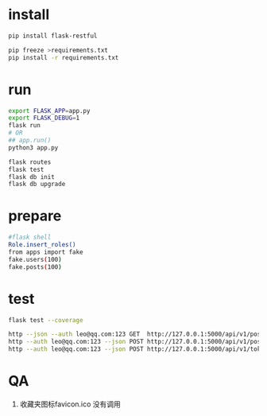 # install

```bash
pip install flask-restful

pip freeze >requirements.txt
pip install -r requirements.txt
```

# run

```bash
export FLASK_APP=app.py
export FLASK_DEBUG=1
flask run
# OR
## app.run()
python3 app.py

flask routes
flask test
flask db init
flask db upgrade
```

# prepare

```bash
#flask shell
Role.insert_roles()
from apps import fake
fake.users(100)
fake.posts(100)
```

# test

```bash
flask test --coverage

http --json --auth leo@qq.com:123 GET  http://127.0.0.1:5000/api/v1/posts
http --auth leo@qq.com:123 --json POST http://127.0.0.1:5000/api/v1/posts/ "body=I'm adding a post from the *command line*."
http --auth leo@qq.com:123 --json POST http://127.0.0.1:5000/api/v1/tokens/
```

# QA

1. 收藏夹图标favicon.ico 没有调用